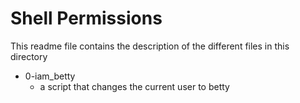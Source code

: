 # Shell Permissions
This readme file contains the description of the different files in this directory
- 0-iam_betty
	- a script that changes the current user to betty

